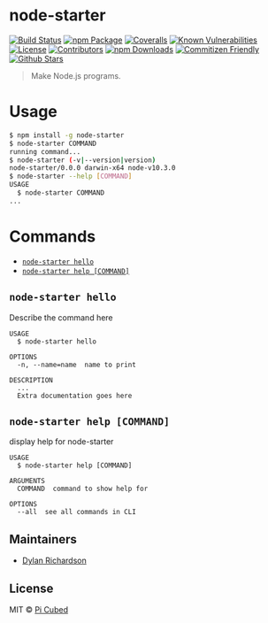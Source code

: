 # node-starter

[![Build Status][build-badge]][build]
[![npm Package][npm-version-badge]][npm]
[![Coveralls][coveralls-badge]][coveralls]
[![Known Vulnerabilities][synk-badge]][synk]
[![License][license-badge]][license]
[![Contributors][contributors-badge]][contributors]
[![npm Downloads][npm-downloads-badge]][npm]
[![Commitizen Friendly][commitizen-badge]][commitizen]
[![Github Stars][github-stars-badge]][github]

> Make Node.js programs.

[build-badge]: https://img.shields.io/travis/pi-cubed/node-starter/master.png?style=flat-square
[build]: https://travis-ci.org/pi-cubed/node-starter
[npm-version-badge]: https://img.shields.io/npm/v/@pi-cubed/node-starter.png?style=flat-square
[npm]: https://www.npmjs.org/package/@pi-cubed/node-starter
[coveralls-badge]: https://img.shields.io/coveralls/pi-cubed/node-starter/master.png?style=flat-square
[coveralls]: https://coveralls.io/github/pi-cubed/node-starter
[github-stars-badge]: https://img.shields.io/github/stars/pi-cubed/node-starter.svg?style=social&label=Stars
[github]: https://github.com/pi-cubed/node-starter
[contributors-badge]: https://img.shields.io/github/contributors/pi-cubed/node-starter.svg?style=flat-square
[contributors]: https://github.com/pi-cubed/node-starter/graphs/contributors
[license-badge]: https://img.shields.io/github/license/pi-cubed/node-starter.svg?style=flat-square
[license]: https://github.com/pi-cubed/node-starter/blob/master/LICENSE
[npm-downloads-badge]: https://img.shields.io/npm/dt/node-starter.svg?style=flat-square
[synk-badge]: https://snyk.io/test/github/pi-cubed/node-starter/badge.svg?style=flat-square
[synk]: https://snyk.io/test/github/pi-cubed/node-starter
[semantic-release-badge]: https://img.shields.io/badge/%20%20%F0%9F%93%A6%F0%9F%9A%80-semantic--release-e10079.svg?style=flat-square
[semantic-release]: https://github.com/semantic-release/semantic-release
[commitizen-badge]: https://img.shields.io/badge/commitizen-friendly-brightgreen.svg?style=flat-square
[commitizen]: http://commitizen.github.io/cz-cli/
[bithound-badge]: https://www.bithound.io/github/pi-cubed/node-starter/badges/score.svg?style=flat-square
[bithound]: https://www.bithound.io/github/pi-cubed/node-starter

# Usage

```sh
$ npm install -g node-starter
$ node-starter COMMAND
running command...
$ node-starter (-v|--version|version)
node-starter/0.0.0 darwin-x64 node-v10.3.0
$ node-starter --help [COMMAND]
USAGE
  $ node-starter COMMAND
...
```

# Commands

- [`node-starter hello`](#node-starter-hello)
- [`node-starter help [COMMAND]`](#node-starter-help-command)

## `node-starter hello`

Describe the command here

```
USAGE
  $ node-starter hello

OPTIONS
  -n, --name=name  name to print

DESCRIPTION
  ...
  Extra documentation goes here
```

## `node-starter help [COMMAND]`

display help for node-starter

```
USAGE
  $ node-starter help [COMMAND]

ARGUMENTS
  COMMAND  command to show help for

OPTIONS
  --all  see all commands in CLI
```

## Maintainers

- [Dylan Richardson](https://github.com/drich14)

## License

MIT © [Pi Cubed](https://pi-cubed.github.io)
